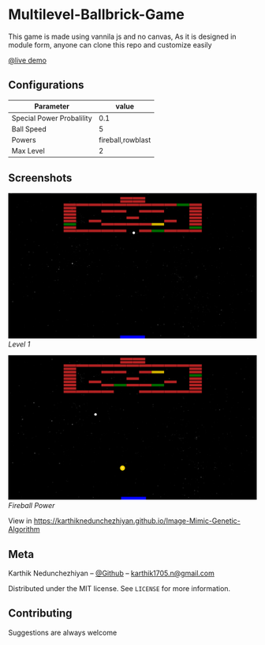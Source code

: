 # Multilevel-Ballbrick-Game
This game is made using vannila js and no canvas, As it is designed in module form, anyone can clone this repo and customize easily

[@live demo](https://karthiknedunchezhiyan.github.io/Multilevel-Ballbrick-Game)

## Configurations

Parameter | value
--- | ---
Special Power Probalility | 0.1
Ball Speed | 5
Powers | fireball,rowblast
Max Level | 2

## Screenshots

<p>
    <img src="src/images/screenshot1.png">
    <em>Level 1</em>
</p>
<p>
    <img src="src/images/screenshot2.png">
    <em>Fireball Power</em>
</p>
  
View in https://karthiknedunchezhiyan.github.io/Image-Mimic-Genetic-Algorithm

## Meta

Karthik Nedunchezhiyan – [@Github](https://github.com/KarthikNedunchezhiyan) – karthik1705.n@gmail.com

Distributed under the MIT license. See ``LICENSE`` for more information.

## Contributing

Suggestions are always welcome

